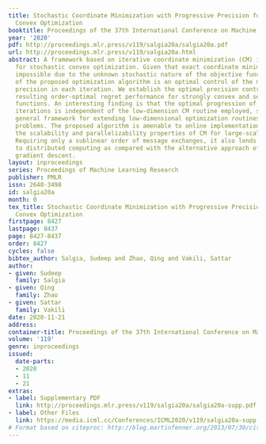 ```yaml
---
title: Stochastic Coordinate Minimization with Progressive Precision for Stochastic
  Convex Optimization
booktitle: Proceedings of the 37th International Conference on Machine Learning
year: '2020'
pdf: http://proceedings.mlr.press/v119/salgia20a/salgia20a.pdf
url: http://proceedings.mlr.press/v119/salgia20a.html
abstract: A framework based on iterative coordinate minimization (CM) is developed
  for stochastic convex optimization. Given that exact coordinate minimization is
  impossible due to the unknown stochastic nature of the objective function, the crux
  of the proposed optimization algorithm is an optimal control of the minimization
  precision in each iteration. We establish the optimal precision control and the
  resulting order-optimal regret performance for strongly convex and separably nonsmooth
  functions. An interesting finding is that the optimal progression of precision across
  iterations is independent of the low-dimension CM routine employed, suggesting a
  general framework for extending low-dimensional optimization routines to high-dimensional
  problems. The proposed algorithm is amenable to online implementation and inherits
  the scalability and parallelizability properties of CM for large-scale optimization.
  Requiring only a sublinear order of message exchanges, it also lends itself well
  to distributed computing as compared with the alternative approach of coordinate
  gradient descent.
layout: inproceedings
series: Proceedings of Machine Learning Research
publisher: PMLR
issn: 2640-3498
id: salgia20a
month: 0
tex_title: Stochastic Coordinate Minimization with Progressive Precision for Stochastic
  Convex Optimization
firstpage: 8427
lastpage: 8437
page: 8427-8437
order: 8427
cycles: false
bibtex_author: Salgia, Sudeep and Zhao, Qing and Vakili, Sattar
author:
- given: Sudeep
  family: Salgia
- given: Qing
  family: Zhao
- given: Sattar
  family: Vakili
date: 2020-11-21
address: 
container-title: Proceedings of the 37th International Conference on Machine Learning
volume: '119'
genre: inproceedings
issued:
  date-parts:
  - 2020
  - 11
  - 21
extras:
- label: Supplementary PDF
  link: http://proceedings.mlr.press/v119/salgia20a/salgia20a-supp.pdf
- label: Other Files
  link: https://media.icml.cc/Conferences/ICML2020/v119/salgia20a-supp.zip
# Format based on citeproc: http://blog.martinfenner.org/2013/07/30/citeproc-yaml-for-bibliographies/
---
```

